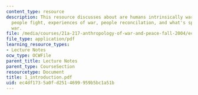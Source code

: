 ```yaml
---
content_type: resource
description: This resource discusses about are humans intrinsically warlike, why do
  people fight, experiences of war, people reconcilation, and what's special about
  war.
file: /media/courses/21a-217-anthropology-of-war-and-peace-fall-2004/ec4df1735a0fd2514699959b5bc1a51b_1_introduction.pdf
file_type: application/pdf
learning_resource_types:
- Lecture Notes
ocw_type: OCWFile
parent_title: Lecture Notes
parent_type: CourseSection
resourcetype: Document
title: 1_introduction.pdf
uid: ec4df173-5a0f-d251-4699-959b5bc1a51b
---
```

